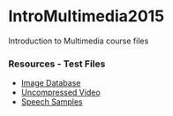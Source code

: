 # IntroMultimedia2015

Introduction to Multimedia course files

### Resources - Test Files ###
 * [Image Database][1]
 * [Uncompressed Video][2]
 * [Speech Samples][3]

[1]: http://sipi.usc.edu/database/database.php?volume=misc
[2]: http://www.softage.ru/products/video-codec/demo-page/
[3]: https://aacapps.com/lamp/voices 
